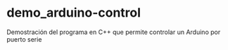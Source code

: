 # demo_arduino-control
Demostración del programa en C++ que permite controlar un Arduino por puerto serie
